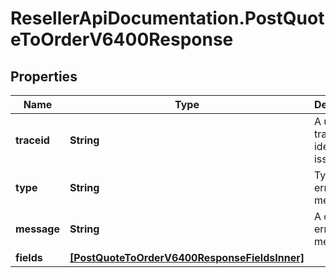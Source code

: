 # ResellerApiDocumentation.PostQuoteToOrderV6400Response

## Properties

Name | Type | Description | Notes
------------ | ------------- | ------------- | -------------
**traceid** | **String** | A unique trace id to identify the issue. | [optional] 
**type** | **String** | Type of the error message. | [optional] 
**message** | **String** | A detailed error message. | [optional] 
**fields** | [**[PostQuoteToOrderV6400ResponseFieldsInner]**](PostQuoteToOrderV6400ResponseFieldsInner.md) |  | [optional] 


